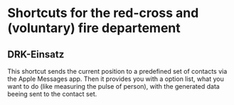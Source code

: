# Shortcuts for the red-cross and (voluntary) fire departement
## DRK-Einsatz
This shortcut sends the current position to a predefined set of contacts via the Apple Messages app. Then it provides you with a option list, what you want to do (like measuring the pulse of person), with the generated data beeing sent to the contact set.
